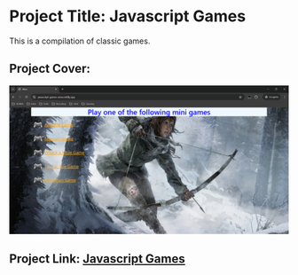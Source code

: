 # Project Title: Javascript Games

This is a compilation of classic games.

## Project Cover:

![Project Cover](images/javascript_game_area.png)

## Project Link: [Javascript Games](https://javascript-games-area.netlify.app/)
